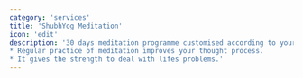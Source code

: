 ```yaml
---
category: 'services'
title: 'ShubhYog Meditation'
icon: 'edit'
description: '30 days meditation programme customised according to your health and requirements with consultation and regular follow-up. *It introduces you with your energy and the abundant energy in the universe as well. 
* Regular practice of meditation improves your thought process. 
* It gives the strength to deal with lifes problems.'
---
```

